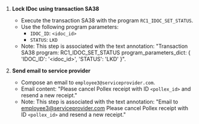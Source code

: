 1. **Lock IDoc using transaction SA38**  
   - Execute the transaction SA38 with the program `RC1_IDOC_SET_STATUS`.
   - Use the following program parameters:
     - `IDOC_ID`: `<idoc_id>`
     - `STATUS`: `LKD`
   - Note: This step is associated with the text annotation: "Transaction SA38 program: RC1_IDOC_SET_STATUS program_parameters_dict: { 'IDOC_ID': '<idoc_id>', 'STATUS': 'LKD' }".

2. **Send email to service provider**  
   - Compose an email to `employee3@serviceprovider.com`.
   - Email content: "Please cancel Pollex receipt with ID `<pollex_id>` and resend a new receipt."
   - Note: This step is associated with the text annotation: "Email to employee3@serviceprovider.com Please cancel Pollex receipt with ID `<pollex_id>` and resend a new receipt."